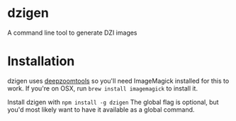 # dzigen
A command line tool to generate DZI images

# Installation
dzigen uses [deepzoomtools](https://github.com/zoomhub/node-deepzoomtools) so
you'll need ImageMagick installed for this to work.
If you're on OSX, run ```brew install imagemagick``` to install it.

Install dzigen with ```npm install -g dzigen```
The global flag is optional, but you'd most likely want to have it available as
a global command.
